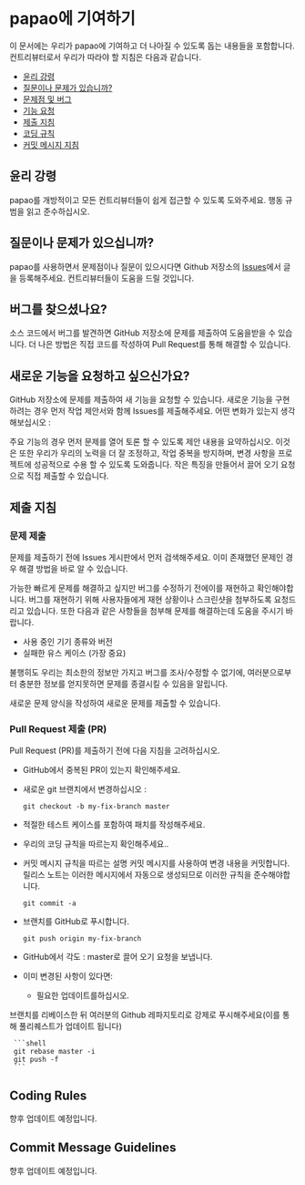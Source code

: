 # papao에 기여하기

이 문서에는 우리가 papao에 기여하고 더 나아질 수 있도록 돕는 내용들을 포함합니다. 컨트리뷰터로서 우리가 따라야 할 지침은 다음과 같습니다.

 - [윤리 강령](#coc)
 - [질문이나 문제가 있습니까?](#question)
 - [문제점 및 버그](#issue)
 - [기능 요청](#feature)
 - [제출 지침](#submit)
 - [코딩 규칙](#rules)
 - [커밋 메시지 지침](#commit)

## <a name="coc"></a> 윤리 강령

papao를 개방적이고 모든 컨트리뷰터들이 쉽게 접근할 수 있도록 도와주세요. 행동 규범을 읽고 준수하십시오.

## <a name="question"></a> 질문이나 문제가 있으십니까?

papao를 사용하면서 문제점이나 질문이 있으시다면 Github 저장소의 [Issues](https://github.com/papaolabs/papao/issues)에서 글을 등록해주세요. 컨트리뷰터들이 도움을 드릴 것입니다.

## <a name="issue"></a> 버그를 찾으셨나요?

소스 코드에서 버그를 발견하면 GitHub 저장소에 문제를 제출하여 도움을받을 수 있습니다. 더 나은 방법은 직접 코드를 작성하여 Pull Request를 통해 해결할 수 있습니다.

## <a name="feature"></a> 새로운 기능을 요청하고 싶으신가요?

GitHub 저장소에 문제를 제출하여 새 기능을 요청할 수 있습니다. 새로운 기능을 구현하려는 경우 먼저 작업 제안서와 함께 Issues를 제출해주세요. 어떤 변화가 있는지 생각해보십시오 :

주요 기능의 경우 먼저 문제를 열어 토론 할 수 있도록 제안 내용을 요약하십시오. 이것은 또한 우리가 우리의 노력을 더 잘 조정하고, 작업 중복을 방지하며, 변경 사항을 프로젝트에 성공적으로 수용 할 수 있도록 도와줍니다.
작은 특징을 만들어서 끌어 오기 요청으로 직접 제출할 수 있습니다.

## <a name="submit"></a> 제출 지침

### <a name="submit-issue"></a>문제 제출

문제를 제출하기 전에 Issues 게시판에서 먼저 검색해주세요. 이미 존재했던 문제인 경우 해결 방법을 바로 알 수 있습니다.

가능한 빠르게 문제를 해결하고 싶지만 버그를 수정하기 전에이를 재현하고 확인해야합니다. 버그를 재현하기 위해 사용자들에게 재현 상황이나 스크린샷을 첨부하도록 요청드리고 있습니다. 또한 다음과 같은 사항들을 첨부해 문제를 해결하는데 도움을 주시기 바랍니다.

- 사용 중인 기기 종류와 버전
- 실패한 유스 케이스 (가장 중요)

불행히도 우리는 최소한의 정보만 가지고 버그를 조사/수정할 수 없기에, 여러분으로부터 충분한 정보를 얻지못하면 문제를 종결시킬 수 있음을 알립니다.

새로운 문제 양식을 작성하여 새로운 문제를 제출할 수 있습니다.

### <a name="submit-pr"></a> Pull Request 제출 (PR)

Pull Request (PR)를 제출하기 전에 다음 지침을 고려하십시오.

- GitHub에서 중복된 PR이 있는지 확인해주세요.
- 새로운 git 브랜치에서 변경하십시오 :

     ```shell
     git checkout -b my-fix-branch master
     ```

- 적절한 테스트 케이스를 포함하여 패치를 작성해주세요.
- 우리의 코딩 규칙을 따르는지 확인해주세요..
- 커밋 메시지 규칙을 따르는 설명 커밋 메시지를 사용하여 변경 내용을 커밋합니다. 릴리스 노트는 이러한 메시지에서 자동으로 생성되므로 이러한 규칙을 준수해야합니다.

     ```shell
     git commit -a
     ```

- 브랜치를 GitHub로 푸시합니다.

     ```shell
     git push origin my-fix-branch
     ```

- GitHub에서 각도 : master로 끌어 오기 요청을 보냅니다.

- 이미 변경된 사항이 있다면:
	- 필요한 업데이트를하십시오.

브랜치를 리베이스한 뒤 여러분의 Github 레파지토리로 강제로 푸시해주세요(이를 통해 풀리퀘스트가 업데이트 됩니다)

     ```shell
     git rebase master -i
     git push -f
     ```

## <a name="rules"></a> Coding Rules
향후 업데이트 예정입니다.

## <a name="commit"></a> Commit Message Guidelines

향후 업데이트 예정입니다.
